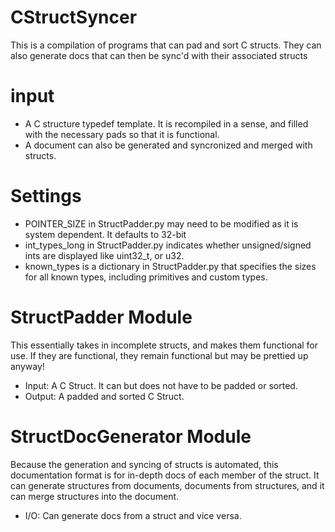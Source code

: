 # CStructSyncer
This is a compilation of programs that can pad and sort C structs. 
They can also generate docs that can then be sync'd with their associated structs

# input
* A C structure typedef template. It is recompiled in a sense, and filled with the necessary pads so that it is functional.
* A document can also be generated and syncronized and merged with structs.

# Settings
* POINTER_SIZE in StructPadder.py may need to be modified as it is system dependent. It defaults to 32-bit
* int_types_long in StructPadder.py indicates whether unsigned/signed ints are displayed like uint32_t, or u32.
* known_types is a dictionary in StructPadder.py that specifies the sizes for all known types, including primitives and custom types.

# StructPadder Module
This essentially takes in incomplete structs, and makes them functional for use. If they are functional, they remain functional but may be prettied up anyway!
* Input: A C Struct. It can but does not have to be padded or sorted.
* Output: A padded and sorted C Struct.

# StructDocGenerator Module
Because the generation and syncing of structs is automated, this documentation format is for in-depth docs of each member of the struct.
It can generate structures from documents, documents from structures, and it can merge structures into the document.
* I/O: Can generate docs from a struct and vice versa.
